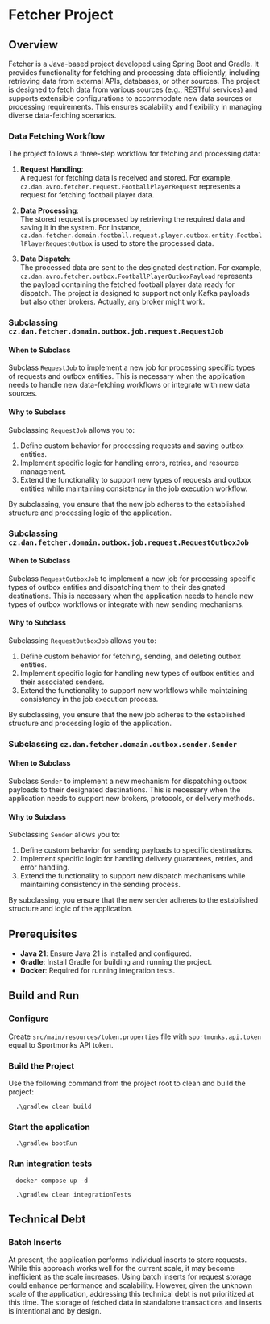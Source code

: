 # Fetcher Project

## Overview
Fetcher is a Java-based project developed using Spring Boot and Gradle. It provides functionality for fetching and processing data efficiently, including retrieving data from external APIs, databases, or other sources. The project is designed to fetch data from various sources (e.g., RESTful services) and supports extensible configurations to accommodate new data sources or processing requirements. This ensures scalability and flexibility in managing diverse data-fetching scenarios.

### Data Fetching Workflow

The project follows a three-step workflow for fetching and processing data:

1. **Request Handling**:  
   A request for fetching data is received and stored. For example, `cz.dan.avro.fetcher.request.FootballPlayerRequest` represents a request for fetching football player data.

2. **Data Processing**:  
   The stored request is processed by retrieving the required data and saving it in the system. For instance, `cz.dan.fetcher.domain.football.request.player.outbox.entity.FootballPlayerRequestOutbox` is used to store the processed data.

3. **Data Dispatch**:  
   The processed data are sent to the designated destination. For example, `cz.dan.avro.fetcher.outbox.FootballPlayerOutboxPayload` represents the payload containing the fetched football player data ready for dispatch. The project is designed to support not only Kafka payloads but also other brokers. Actually, any broker might work.

### Subclassing `cz.dan.fetcher.domain.outbox.job.request.RequestJob`

#### When to Subclass
Subclass `RequestJob` to implement a new job for processing specific types of requests and outbox entities. This is necessary when the application needs to handle new data-fetching workflows or integrate with new data sources.

#### Why to Subclass
Subclassing `RequestJob` allows you to:
1. Define custom behavior for processing requests and saving outbox entities.
2. Implement specific logic for handling errors, retries, and resource management.
3. Extend the functionality to support new types of requests and outbox entities while maintaining consistency in the job execution workflow.

By subclassing, you ensure that the new job adheres to the established structure and processing logic of the application.

### Subclassing `cz.dan.fetcher.domain.outbox.job.request.RequestOutboxJob`

#### When to Subclass
Subclass `RequestOutboxJob` to implement a new job for processing specific types of outbox entities and dispatching them to their designated destinations. This is necessary when the application needs to handle new types of outbox workflows or integrate with new sending mechanisms.

#### Why to Subclass
Subclassing `RequestOutboxJob` allows you to:
1. Define custom behavior for fetching, sending, and deleting outbox entities.
2. Implement specific logic for handling new types of outbox entities and their associated senders.
3. Extend the functionality to support new workflows while maintaining consistency in the job execution process.

By subclassing, you ensure that the new job adheres to the established structure and processing logic of the application.

### Subclassing `cz.dan.fetcher.domain.outbox.sender.Sender`

#### When to Subclass
Subclass `Sender` to implement a new mechanism for dispatching outbox payloads to their designated destinations. This is necessary when the application needs to support new brokers, protocols, or delivery methods.

#### Why to Subclass
Subclassing `Sender` allows you to:
1. Define custom behavior for sending payloads to specific destinations.
2. Implement specific logic for handling delivery guarantees, retries, and error handling.
3. Extend the functionality to support new dispatch mechanisms while maintaining consistency in the sending process.

By subclassing, you ensure that the new sender adheres to the established structure and logic of the application.

## Prerequisites
- **Java 21**: Ensure Java 21 is installed and configured.
- **Gradle**: Install Gradle for building and running the project.
- **Docker**: Required for running integration tests.

## Build and Run
### Configure
Create `src/main/resources/token.properties` file with `sportmonks.api.token` equal to Sportmonks API token.
### Build the Project
Use the following command from the project root to clean and build the project:
```shell
  .\gradlew clean build
```
### Start the application
```shell
  .\gradlew bootRun
```
### Run integration tests
```shell
  docker compose up -d
```
```shell
  .\gradlew clean integrationTests
```

## Technical Debt

### Batch Inserts
At present, the application performs individual inserts to store requests. While this approach works well for the current scale, it may become inefficient as the scale increases. Using batch inserts for request storage could enhance performance and scalability. However, given the unknown scale of the application, addressing this technical debt is not prioritized at this time. The storage of fetched data in standalone transactions and inserts is intentional and by design.